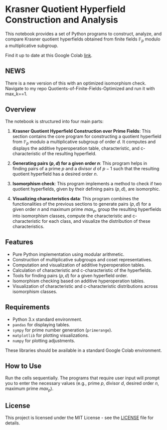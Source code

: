 # Krasner Quotient Hyperfield Construction and Analysis

This notebook provides a set of Python programs to construct, analyze, and compare Krasner quotient hyperfields obtained from finite fields $\mathbb{F}_p$ modulo a multiplicative subgroup.

Find it up to date at this Google Colab [link](https://colab.research.google.com/drive/1OVraoO7NGlRIXr4NSuJZvVySy_8_yE3U?usp=sharing).


## NEWS

There is a new version of this with an optimized isomorphism check. Navigate to my repo Quotients-of-Finite-Fields-Optimized and run it with max_k==1.

## Overview

The notebook is structured into four main parts:

1.  **Krasner Quotient Hyperfield Construction over Prime Fields**: This section contains the core program for constructing a quotient hyperfield from $\mathbb{F}_p$ modulo a multiplicative subgroup of order $d$. It computes and displays the additive hyperoperation table, characteristic, and c-characteristic of the resulting hyperfield.

2.  **Generating pairs $(p,d)$ for a given order $n$**: This program helps in finding pairs of a prime $p$ and a divisor $d$ of $p-1$ such that the resulting quotient hyperfield has a desired order $n$.

3.  **Isomorphism check**: This program implements a method to check if two quotient hyperfields, given by their defining pairs $(p,d)$, are isomorphic.

4.  **Visualizing characteristics data**: This program combines the functionalities of the previous sections to generate pairs $(p,d)$ for a given order $n$ and maximum prime $max_p$, group the resulting hyperfields into isomorphism classes, compute the characteristic and c-characteristic for each class, and visualize the distribution of these characteristics.

## Features

- Pure Python implementation using modular arithmetic.
- Construction of multiplicative subgroups and coset representatives.
- Computation and visualization of additive hyperoperation tables.
- Calculation of characteristic and c-characteristic of the hyperfields.
- Tools for finding pairs $(p,d)$ for a given hyperfield order.
- Isomorphism checking based on additive hyperoperation tables.
- Visualization of characteristic and c-characteristic distributions across isomorphism classes.

## Requirements

- Python 3.x standard environment.
- `pandas` for displaying tables.
- `sympy` for prime number generation (`primerange`).
- `matplotlib` for plotting visualizations.
- `numpy` for plotting adjustments.

These libraries should be available in a standard Google Colab environment.

## How to Use

Run the cells sequentially. The programs that require user input will prompt you to enter the necessary values (e.g., prime $p$, divisor $d$, desired order $n$, maximum prime $max_p$).

## License

This project is licensed under the MIT License - see the [LICENSE](https://opensource.org/licenses/MIT) file for details.
